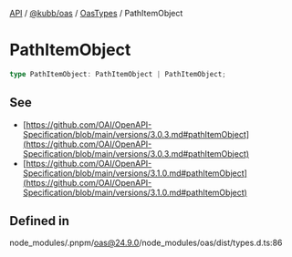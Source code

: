 [API](../../../../../packages.md) / [@kubb/oas](../../../index.md) / [OasTypes](../index.md) / PathItemObject

# PathItemObject

```ts
type PathItemObject: PathItemObject | PathItemObject;
```

## See

 - [https://github.com/OAI/OpenAPI-Specification/blob/main/versions/3.0.3.md#pathItemObject](https://github.com/OAI/OpenAPI-Specification/blob/main/versions/3.0.3.md#pathItemObject)
 - [https://github.com/OAI/OpenAPI-Specification/blob/main/versions/3.1.0.md#pathItemObject](https://github.com/OAI/OpenAPI-Specification/blob/main/versions/3.1.0.md#pathItemObject)

## Defined in

node\_modules/.pnpm/oas@24.9.0/node\_modules/oas/dist/types.d.ts:86
